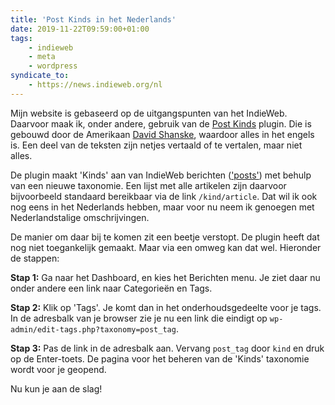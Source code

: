 ```yaml
---
title: 'Post Kinds in het Nederlands'
date: 2019-11-22T09:59:00+01:00
tags:
    - indieweb
    - meta
    - wordpress
syndicate_to:
    - https://news.indieweb.org/nl
---
```

Mijn website is gebaseerd op de uitgangspunten van het IndieWeb. Daarvoor maak ik, onder andere, gebruik van de [Post Kinds](https://wordpress.org/plugins/indieweb-post-kinds) plugin. Die is gebouwd door de Amerikaan [David Shanske](https://david.shanske.com/), waardoor alles in het engels is. Een deel van de teksten zijn netjes vertaald of te vertalen, maar niet alles.

De plugin maakt 'Kinds' aan van IndieWeb berichten (['posts'](https://indieweb.org/posts)) met behulp van een nieuwe taxonomie. Een lijst met alle artikelen zijn daarvoor bijvoorbeeld standaard bereikbaar via de link `/kind/article`. Dat wil ik ook nog eens in het Nederlands hebben, maar voor nu neem ik genoegen met Nederlandstalige omschrijvingen.

De manier om daar bij te komen zit een beetje verstopt. De plugin heeft dat nog niet toegankelijk gemaakt. Maar via een omweg kan dat wel. Hieronder de stappen:

**Stap 1:** Ga naar het Dashboard, en kies het Berichten menu. Je ziet daar nu onder andere een link naar Categorieën en Tags.

**Stap 2:** Klik op 'Tags'. Je komt dan in het onderhoudsgedeelte voor je tags. In de adresbalk van je browser zie je nu een link die eindigt op `wp-admin/edit-tags.php?taxonomy=post_tag`.

**Stap 3:** Pas de link in de adresbalk aan. Vervang `post_tag` door `kind` en druk op de Enter-toets. De pagina voor het beheren van de 'Kinds' taxonomie wordt voor je geopend.

Nu kun je aan de slag!